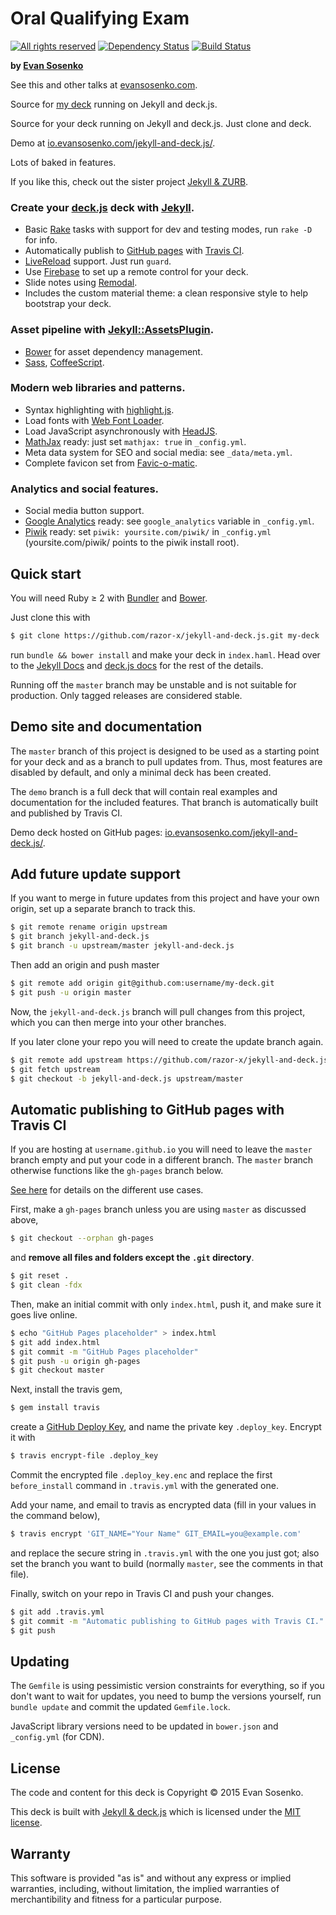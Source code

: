 # Oral Qualifying Exam

[![All rights reserved](https://img.shields.io/badge/license-All_rights_reserved-red.svg)](./LICENSE.txt)
[![Dependency Status](https://img.shields.io/gemnasium/evansosenko/deck-ucr-exam.svg)](https://gemnasium.com/razor-x/jekyll-and-deck.js)
[![Build Status](https://img.shields.io/travis/evansosenko/deck-ucr-exam.svg)](https://travis-ci.org/razor-x/jekyll-and-deck.js)

**by [Evan Sosenko](https://evansosenko.com/)**

See this and other talks at
[evansosenko.com](https://evansosenko.com/).

Source for [my deck](https://io.evansosenko.com/deck-ucr-exam/) running on Jekyll and deck.js.

Source for your deck running on Jekyll and deck.js.
Just clone and deck.

Demo at [io.evansosenko.com/jekyll-and-deck.js/](https://io.evansosenko.com/jekyll-and-deck.js/).

Lots of baked in features.

If you like this, check out the sister project
[Jekyll & ZURB](https://github.com/razor-x/jekyll-and-zurb).

### Create your [deck.js](http://imakewebthings.com/deck.js/) deck with [Jekyll](http://jekyllrb.com/).

  * Basic [Rake](https://github.com/jimweirich/rake) tasks with support
    for dev and testing modes, run `rake -D` for info.
  * Automatically publish to [GitHub pages](http://pages.github.com/)
    with [Travis CI](https://travis-ci.org/).
  * [LiveReload](http://livereload.com/) support. Just run `guard`.
  * Use [Firebase](https://www.firebase.com/) to set up a remote control for your deck.
  * Slide notes using [Remodal](http://vodkabears.github.io/remodal/).
  * Includes the custom material theme: a clean responsive style to help bootstrap your deck.

### Asset pipeline with [Jekyll::AssetsPlugin](https://github.com/ixti/jekyll-assets).

  * [Bower](http://bower.io/) for asset dependency management.
  * [Sass](http://sass-lang.com/), [CoffeeScript](http://coffeescript.org/).

### Modern web libraries and patterns.

  * Syntax highlighting with [highlight.js](http://highlightjs.org/).
  * Load fonts with [Web Font Loader](https://github.com/typekit/webfontloader).
  * Load JavaScript asynchronously with [HeadJS](http://headjs.com).
  * [MathJax](http://www.mathjax.org/) ready:
    just set `mathjax: true` in `_config.yml`.
  * Meta data system for SEO and social media:
    see `_data/meta.yml`.
  * Complete favicon set from [Favic-o-matic](http://www.favicomatic.com/).

### Analytics and social features.

  * Social media button support.
  * [Google Analytics](http://www.google.com/analytics/) ready:
    see `google_analytics` variable in `_config.yml`.
  * [Piwik](https://piwik.org/) ready:
    set `piwik: yoursite.com/piwik/` in `_config.yml`
    (yoursite.com/piwik/ points to the piwik install root).

## Quick start

You will need Ruby ≥ 2 with [Bundler](http://bundler.io/) and [Bower](http://bower.io/).

Just clone this with

````bash
$ git clone https://github.com/razor-x/jekyll-and-deck.js.git my-deck
````

run `bundle && bower install` and make your deck in `index.haml`.
Head over to the [Jekyll Docs](http://jekyllrb.com/docs/home/) and [deck.js docs](http://imakewebthings.com/deck.js/docs/) for the rest of the details.

Running off the `master` branch may be unstable and is not suitable for production.
Only tagged releases are considered stable.

## Demo site and documentation

The `master` branch of this project is designed to be used
as a starting point for your deck and as a branch to pull updates from.
Thus, most features are disabled by default,
and only a minimal deck has been created.

The `demo` branch is a full deck that will contain
real examples and documentation for the included features.
That branch is automatically built and published by Travis CI.

Demo deck hosted on GitHub pages:
[io.evansosenko.com/jekyll-and-deck.js/](https://io.evansosenko.com/jekyll-and-deck.js/).

## Add future update support

If you want to merge in future updates from this project and have your own origin,
set up a separate branch to track this.

````bash
$ git remote rename origin upstream
$ git branch jekyll-and-deck.js
$ git branch -u upstream/master jekyll-and-deck.js
````

Then add an origin and push master

````bash
$ git remote add origin git@github.com:username/my-deck.git
$ git push -u origin master
````

Now, the `jekyll-and-deck.js` branch will pull changes from this project,
which you can then merge into your other branches.

If you later clone your repo you will need to create the update branch again.

````bash
$ git remote add upstream https://github.com/razor-x/jekyll-and-deck.js.git
$ git fetch upstream
$ git checkout -b jekyll-and-deck.js upstream/master
````

## Automatic publishing to GitHub pages with Travis CI

If you are hosting at `username.github.io` you will need to leave the `master` branch empty
and put your code in a different branch.
The `master` branch otherwise functions like the `gh-pages` branch below.

[See here](http://pages.github.com/) for details on the different use cases.

First, make a `gh-pages` branch unless you are using `master` as discussed above,

````bash
$ git checkout --orphan gh-pages
````

and **remove all files and folders except the `.git` directory**.

````bash
$ git reset .
$ git clean -fdx
````

Then, make an initial commit with only `index.html`, push it, and make sure it goes live online.

````bash
$ echo "GitHub Pages placeholder" > index.html
$ git add index.html
$ git commit -m "GitHub Pages placeholder"
$ git push -u origin gh-pages
$ git checkout master
````

Next, install the travis gem,

````bash
$ gem install travis
````

create a [GitHub Deploy Key](https://developer.github.com/guides/managing-deploy-keys/#deploy-keys),
and name the private key `.deploy_key`.
Encrypt it with

````bash
$ travis encrypt-file .deploy_key
````

Commit the encrypted file `.deploy_key.enc` and replace
the first `before_install` command in `.travis.yml` with the generated one.

Add your name, and email to travis as encrypted data
(fill in your values in the command below),

````bash
$ travis encrypt 'GIT_NAME="Your Name" GIT_EMAIL=you@example.com'
````

and replace the secure string in `.travis.yml` with the one you just got;
also set the branch you want to build (normally `master`, see the comments in that file).

Finally, switch on your repo in Travis CI and push your changes.

````bash
$ git add .travis.yml
$ git commit -m "Automatic publishing to GitHub pages with Travis CI."
$ git push
````

## Updating

The `Gemfile` is using pessimistic version constraints for everything,
so if you don't want to wait for updates, you need to bump the versions yourself,
run `bundle update` and commit the updated `Gemfile.lock`.

JavaScript library versions need to be updated in `bower.json` and `_config.yml` (for CDN).

## License

The code and content for this deck is Copyright © 2015 Evan Sosenko.

This deck is built with [Jekyll & deck.js](https://github.com/razor-x/jekyll-and-deck.js)
which is licensed under the [MIT license](./MIT-LICENSE.txt).

## Warranty

This software is provided "as is" and without any express or
implied warranties, including, without limitation, the implied
warranties of merchantibility and fitness for a particular
purpose.
